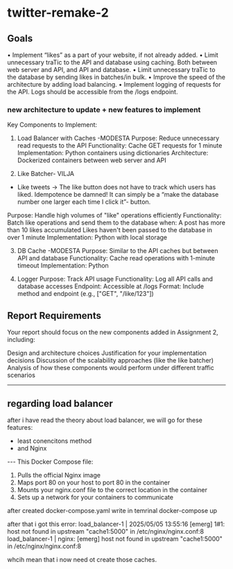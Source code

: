 # twitter-remake-2

## Goals
• Implement “likes” as a part of your website, if not already added.
• Limit unnecessary traTic to the API and database using caching. Both between
web server and API, and API and database.
• Limit unnecessary traTic to the database by sending likes in batches/in bulk.
• Improve the speed of the architecture by adding load balancing.
• Implement logging of requests for the API. Logs should be accessible from the
/logs endpoint.


### new architecture to update + new features to implement
Key Components to Implement:

1. Load Balancer with Caches -MODESTA
Purpose: Reduce unnecessary read requests to the API
Functionality: Cache GET requests for 1 minute
Implementation: Python containers using dictionaries
Architecture: Dockerized containers between web server and API

2. Like Batcher- VILJA
- Like tweets -> The like button does not have to track which users has liked. Idempotence be damned! It can simply be a “make the database number one larger each time I click it”-
button.  

Purpose: Handle high volumes of "like" operations efficiently
Functionality: Batch like operations and send them to the database when:
A post has more than 10 likes accumulated
Likes haven't been passed to the database in over 1 minute
Implementation: Python with local storage

3. DB Cache -MODESTA
Purpose: Similar to the API caches but between API and database
Functionality: Cache read operations with 1-minute timeout
Implementation: Python

4. Logger
Purpose: Track API usage
Functionality: Log all API calls and database accesses
Endpoint: Accessible at /logs
Format: Include method and endpoint (e.g., ["GET", "/like/123"])

## Report Requirements
Your report should focus on the new components added in Assignment 2, including:

Design and architecture choices
Justification for your implementation decisions
Discussion of the scalability approaches (like the like batcher)
Analysis of how these components would perform under different traffic scenarios

---------------------------------------------------------------------
## regarding load balancer
after i have read the theory about load balancer, we will go for these features:
- least conencitons method
- and Nginx

--- This Docker Compose file:
1. Pulls the official Nginx image
2. Maps port 80 on your host to port 80 in the container
3. Mounts your nginx.conf file to the correct location in the container
4. Sets up a network for your containers to communicate

after created docker-compose.yaml write in temrinal docker-compose up

after that i got this error: load_balancer-1  | 2025/05/05 13:55:16 [emerg] 1#1: host not found in upstream "cache1:5000" in /etc/nginx/nginx.conf:8
load_balancer-1  | nginx: [emerg] host not found in upstream "cache1:5000" in /etc/nginx/nginx.conf:8

whcih mean that i now need ot create those caches. 